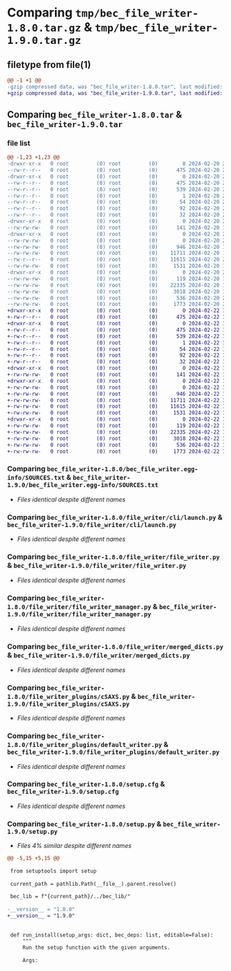 # Comparing `tmp/bec_file_writer-1.8.0.tar.gz` & `tmp/bec_file_writer-1.9.0.tar.gz`

## filetype from file(1)

```diff
@@ -1 +1 @@
-gzip compressed data, was "bec_file_writer-1.8.0.tar", last modified: Tue Feb 20 20:19:28 2024, max compression
+gzip compressed data, was "bec_file_writer-1.9.0.tar", last modified: Thu Feb 22 19:50:22 2024, max compression
```

## Comparing `bec_file_writer-1.8.0.tar` & `bec_file_writer-1.9.0.tar`

### file list

```diff
@@ -1,23 +1,23 @@
-drwxr-xr-x   0 root         (0) root         (0)        0 2024-02-20 20:19:28.399526 bec_file_writer-1.8.0/
--rw-r--r--   0 root         (0) root         (0)      475 2024-02-20 20:19:28.399526 bec_file_writer-1.8.0/PKG-INFO
-drwxr-xr-x   0 root         (0) root         (0)        0 2024-02-20 20:19:28.399526 bec_file_writer-1.8.0/bec_file_writer.egg-info/
--rw-r--r--   0 root         (0) root         (0)      475 2024-02-20 20:19:28.000000 bec_file_writer-1.8.0/bec_file_writer.egg-info/PKG-INFO
--rw-r--r--   0 root         (0) root         (0)      539 2024-02-20 20:19:28.000000 bec_file_writer-1.8.0/bec_file_writer.egg-info/SOURCES.txt
--rw-r--r--   0 root         (0) root         (0)        1 2024-02-20 20:19:28.000000 bec_file_writer-1.8.0/bec_file_writer.egg-info/dependency_links.txt
--rw-r--r--   0 root         (0) root         (0)       54 2024-02-20 20:19:28.000000 bec_file_writer-1.8.0/bec_file_writer.egg-info/entry_points.txt
--rw-r--r--   0 root         (0) root         (0)       92 2024-02-20 20:19:28.000000 bec_file_writer-1.8.0/bec_file_writer.egg-info/requires.txt
--rw-r--r--   0 root         (0) root         (0)       32 2024-02-20 20:19:28.000000 bec_file_writer-1.8.0/bec_file_writer.egg-info/top_level.txt
-drwxr-xr-x   0 root         (0) root         (0)        0 2024-02-20 20:19:28.398527 bec_file_writer-1.8.0/file_writer/
--rw-rw-rw-   0 root         (0) root         (0)      141 2024-02-20 11:03:23.000000 bec_file_writer-1.8.0/file_writer/__init__.py
-drwxr-xr-x   0 root         (0) root         (0)        0 2024-02-20 20:19:28.398527 bec_file_writer-1.8.0/file_writer/cli/
--rw-rw-rw-   0 root         (0) root         (0)        0 2024-02-20 20:19:15.000000 bec_file_writer-1.8.0/file_writer/cli/__init__.py
--rw-rw-rw-   0 root         (0) root         (0)      946 2024-02-20 11:03:23.000000 bec_file_writer-1.8.0/file_writer/cli/launch.py
--rw-rw-rw-   0 root         (0) root         (0)    11711 2024-02-20 17:20:48.000000 bec_file_writer-1.8.0/file_writer/file_writer.py
--rw-r--r--   0 root         (0) root         (0)    11615 2024-02-20 20:19:16.000000 bec_file_writer-1.8.0/file_writer/file_writer_manager.py
--rw-rw-rw-   0 root         (0) root         (0)     1531 2024-02-20 11:03:23.000000 bec_file_writer-1.8.0/file_writer/merged_dicts.py
-drwxr-xr-x   0 root         (0) root         (0)        0 2024-02-20 20:19:28.398527 bec_file_writer-1.8.0/file_writer_plugins/
--rw-rw-rw-   0 root         (0) root         (0)      119 2024-02-20 11:03:23.000000 bec_file_writer-1.8.0/file_writer_plugins/__init__.py
--rw-rw-rw-   0 root         (0) root         (0)    22335 2024-02-20 11:03:23.000000 bec_file_writer-1.8.0/file_writer_plugins/cSAXS.py
--rw-rw-rw-   0 root         (0) root         (0)     3018 2024-02-20 11:03:23.000000 bec_file_writer-1.8.0/file_writer_plugins/default_writer.py
--rw-rw-rw-   0 root         (0) root         (0)      536 2024-02-20 20:19:28.401527 bec_file_writer-1.8.0/setup.cfg
--rw-rw-rw-   0 root         (0) root         (0)     1773 2024-02-20 20:19:24.000000 bec_file_writer-1.8.0/setup.py
+drwxr-xr-x   0 root         (0) root         (0)        0 2024-02-22 19:50:22.103020 bec_file_writer-1.9.0/
+-rw-r--r--   0 root         (0) root         (0)      475 2024-02-22 19:50:22.103020 bec_file_writer-1.9.0/PKG-INFO
+drwxr-xr-x   0 root         (0) root         (0)        0 2024-02-22 19:50:22.103020 bec_file_writer-1.9.0/bec_file_writer.egg-info/
+-rw-r--r--   0 root         (0) root         (0)      475 2024-02-22 19:50:22.000000 bec_file_writer-1.9.0/bec_file_writer.egg-info/PKG-INFO
+-rw-r--r--   0 root         (0) root         (0)      539 2024-02-22 19:50:22.000000 bec_file_writer-1.9.0/bec_file_writer.egg-info/SOURCES.txt
+-rw-r--r--   0 root         (0) root         (0)        1 2024-02-22 19:50:22.000000 bec_file_writer-1.9.0/bec_file_writer.egg-info/dependency_links.txt
+-rw-r--r--   0 root         (0) root         (0)       54 2024-02-22 19:50:22.000000 bec_file_writer-1.9.0/bec_file_writer.egg-info/entry_points.txt
+-rw-r--r--   0 root         (0) root         (0)       92 2024-02-22 19:50:22.000000 bec_file_writer-1.9.0/bec_file_writer.egg-info/requires.txt
+-rw-r--r--   0 root         (0) root         (0)       32 2024-02-22 19:50:22.000000 bec_file_writer-1.9.0/bec_file_writer.egg-info/top_level.txt
+drwxr-xr-x   0 root         (0) root         (0)        0 2024-02-22 19:50:22.102019 bec_file_writer-1.9.0/file_writer/
+-rw-rw-rw-   0 root         (0) root         (0)      141 2024-02-22 18:57:01.000000 bec_file_writer-1.9.0/file_writer/__init__.py
+drwxr-xr-x   0 root         (0) root         (0)        0 2024-02-22 19:50:22.102019 bec_file_writer-1.9.0/file_writer/cli/
+-rw-rw-rw-   0 root         (0) root         (0)        0 2024-02-22 19:50:05.000000 bec_file_writer-1.9.0/file_writer/cli/__init__.py
+-rw-rw-rw-   0 root         (0) root         (0)      946 2024-02-22 18:57:01.000000 bec_file_writer-1.9.0/file_writer/cli/launch.py
+-rw-rw-rw-   0 root         (0) root         (0)    11711 2024-02-22 18:57:01.000000 bec_file_writer-1.9.0/file_writer/file_writer.py
+-rw-rw-rw-   0 root         (0) root         (0)    11615 2024-02-22 19:40:05.000000 bec_file_writer-1.9.0/file_writer/file_writer_manager.py
+-rw-rw-rw-   0 root         (0) root         (0)     1531 2024-02-22 18:57:01.000000 bec_file_writer-1.9.0/file_writer/merged_dicts.py
+drwxr-xr-x   0 root         (0) root         (0)        0 2024-02-22 19:50:22.102019 bec_file_writer-1.9.0/file_writer_plugins/
+-rw-rw-rw-   0 root         (0) root         (0)      119 2024-02-22 18:57:01.000000 bec_file_writer-1.9.0/file_writer_plugins/__init__.py
+-rw-rw-rw-   0 root         (0) root         (0)    22335 2024-02-22 18:57:01.000000 bec_file_writer-1.9.0/file_writer_plugins/cSAXS.py
+-rw-rw-rw-   0 root         (0) root         (0)     3018 2024-02-22 18:57:01.000000 bec_file_writer-1.9.0/file_writer_plugins/default_writer.py
+-rw-rw-rw-   0 root         (0) root         (0)      536 2024-02-22 19:50:22.105020 bec_file_writer-1.9.0/setup.cfg
+-rw-rw-rw-   0 root         (0) root         (0)     1773 2024-02-22 19:50:16.000000 bec_file_writer-1.9.0/setup.py
```

### Comparing `bec_file_writer-1.8.0/bec_file_writer.egg-info/SOURCES.txt` & `bec_file_writer-1.9.0/bec_file_writer.egg-info/SOURCES.txt`

 * *Files identical despite different names*

### Comparing `bec_file_writer-1.8.0/file_writer/cli/launch.py` & `bec_file_writer-1.9.0/file_writer/cli/launch.py`

 * *Files identical despite different names*

### Comparing `bec_file_writer-1.8.0/file_writer/file_writer.py` & `bec_file_writer-1.9.0/file_writer/file_writer.py`

 * *Files identical despite different names*

### Comparing `bec_file_writer-1.8.0/file_writer/file_writer_manager.py` & `bec_file_writer-1.9.0/file_writer/file_writer_manager.py`

 * *Files identical despite different names*

### Comparing `bec_file_writer-1.8.0/file_writer/merged_dicts.py` & `bec_file_writer-1.9.0/file_writer/merged_dicts.py`

 * *Files identical despite different names*

### Comparing `bec_file_writer-1.8.0/file_writer_plugins/cSAXS.py` & `bec_file_writer-1.9.0/file_writer_plugins/cSAXS.py`

 * *Files identical despite different names*

### Comparing `bec_file_writer-1.8.0/file_writer_plugins/default_writer.py` & `bec_file_writer-1.9.0/file_writer_plugins/default_writer.py`

 * *Files identical despite different names*

### Comparing `bec_file_writer-1.8.0/setup.cfg` & `bec_file_writer-1.9.0/setup.cfg`

 * *Files identical despite different names*

### Comparing `bec_file_writer-1.8.0/setup.py` & `bec_file_writer-1.9.0/setup.py`

 * *Files 4% similar despite different names*

```diff
@@ -5,15 +5,15 @@
 
 from setuptools import setup
 
 current_path = pathlib.Path(__file__).parent.resolve()
 
 bec_lib = f"{current_path}/../bec_lib/"
 
-__version__ = "1.8.0"
+__version__ = "1.9.0"
 
 
 def run_install(setup_args: dict, bec_deps: list, editable=False):
     """
     Run the setup function with the given arguments.
 
     Args:
```

